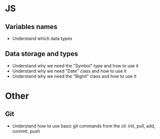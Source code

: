 # JS

## Variables names
- Understand which data types 

## Data storage and types

- Understand why we need the "Symbol" type and how to use it
- Understand why we need "Date" class and how to use it
- Understand why we need the "BigInt" class and how to use it


# Other

## Git
- Understand how to use basic git commands from the cli: init, pull, add, commit, push